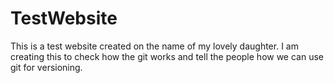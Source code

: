 TestWebsite
===========
This is a test website created on the name of my lovely daughter. I am creating this to check how the git works and tell the people how we can use git for versioning.